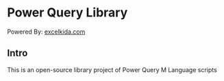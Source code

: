 # Power Query Library

Powered By: [excelkida.com](https://excelkida.com)

## Intro
This is an open-source library project of Power Query M Language scripts